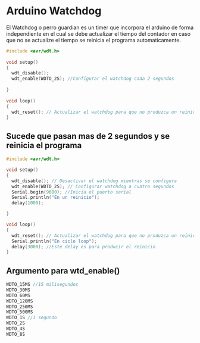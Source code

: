 # Arduino Watchdog

El Watchdog o perro guardian es un timer que incorpora el arduino de forma independiente en el cual se debe actualizar el tiempo del contador en caso que no se actualize el tiempo se reinicia el programa automaticamente.



```c++
#include <avr/wdt.h>
 
void setup()
{
  wdt_disable(); 
  wdt_enable(WDTO_2S); //Configurar el watchdog cada 2 segundos
                       
}
 
void loop()
{
  wdt_reset(); // Actualizar el watchdog para que no produzca un reinicio
}
```


##  Sucede que pasan mas de 2 segundos y se reinicia el programa 
```c++
#include <avr/wdt.h> 

void setup()
{
  wdt_disable(); // Desactivar el watchdog mientras se configura
  wdt_enable(WDTO_2S); // Configurar watchdog a cuatro segundos
  Serial.begin(9600); //Inicia el puerto serial
  Serial.println("En un reinicio");
  delay(1000); 

}

void loop()
{
  wdt_reset(); // Actualizar el watchdog para que no produzca un reinicio
  Serial.println("En ciclo loop");
  delay(3000); //Este delay es para producir el reinicio
}
```
## Argumento para wtd_enable()

```c++
WDTO_15MS //15 milisegundos
WDTO_30MS
WDTO_60MS
WDTO_120MS
WDTO_250MS
WDTO_500MS
WDTO_1S //1 segundo
WDTO_2S
WDTO_4S
WDTO_8S
```

